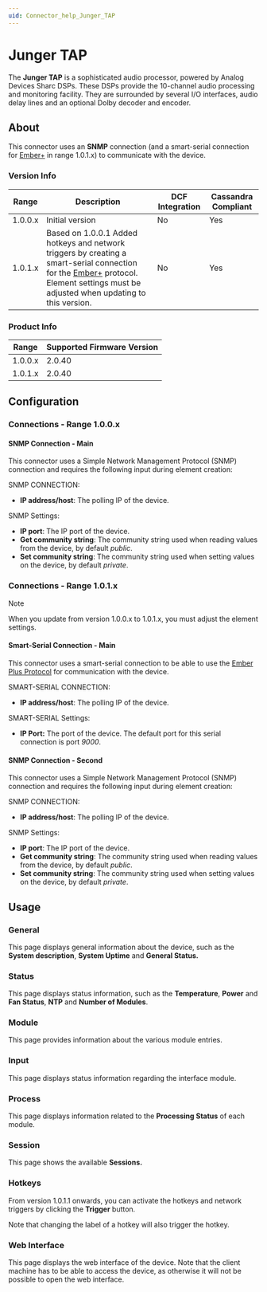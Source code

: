 ```yaml
---
uid: Connector_help_Junger_TAP
---
```


# Junger TAP

The **Junger TAP** is a sophisticated audio processor, powered by Analog Devices Sharc DSPs. These DSPs provide the 10-channel audio processing and monitoring facility. They are surrounded by several I/O interfaces, audio delay lines and an optional Dolby decoder and encoder.

## About

This connector uses an **SNMP** connection (and a smart-serial connection for [Ember+](https://github.com/Lawo/ember-plus/wiki) in range 1.0.1.x) to communicate with the device.

### Version Info

| Range | Description | DCF Integration | Cassandra Compliant |
|--|--|--|--|
| 1.0.0.x | Initial version | No | Yes |
| 1.0.1.x | Based on 1.0.0.1 Added hotkeys and network triggers by creating a smart-serial connection for the [Ember+](https://github.com/Lawo/ember-plus/wiki) protocol. Element settings must be adjusted when updating to this version. | No | Yes |

### Product Info

| Range | Supported Firmware Version |
|------------------|-----------------------------|
| 1.0.0.x          | 2.0.40                      |
| 1.0.1.x          | 2.0.40                      |

## Configuration

### Connections - Range 1.0.0.x

#### SNMP Connection - Main

This connector uses a Simple Network Management Protocol (SNMP) connection and requires the following input during element creation:

SNMP CONNECTION:

- **IP address/host**: The polling IP of the device.

SNMP Settings:

- **IP port**: The IP port of the device.
- **Get community string**: The community string used when reading values from the device, by default *public*.
- **Set community string**: The community string used when setting values on the device, by default *private*.

### Connections - Range 1.0.1.x

> [!NOTE]
> When you update from version 1.0.0.x to 1.0.1.x, you must adjust the element settings.

#### Smart-Serial Connection - Main

This connector uses a smart-serial connection to be able to use the [Ember Plus Protocol](https://github.com/Lawo/ember-plus/wiki) for communication with the device.

SMART-SERIAL CONNECTION:

- **IP address/host**: The polling IP of the device.

SMART-SERIAL Settings:

- **IP Port:** The port of the device. The default port for this serial connection is port *9000*.

#### SNMP Connection - Second

This connector uses a Simple Network Management Protocol (SNMP) connection and requires the following input during element creation:

SNMP CONNECTION:

- **IP address/host**: The polling IP of the device.

SNMP Settings:

- **IP port**: The IP port of the device.
- **Get community string**: The community string used when reading values from the device, by default *public*.
- **Set community string**: The community string used when setting values on the device, by default *private*.

## Usage

### General

This page displays general information about the device, such as the **System description**, **System Uptime** and **General Status.**

### Status

This page displays status information, such as the **Temperature**, **Power** and **Fan Status**, **NTP** and **Number of Modules**.

### Module

This page provides information about the various module entries.

### Input

This page displays status information regarding the interface module.

### Process

This page displays information related to the **Processing Status** of each module.

### Session

This page shows the available **Sessions.**

### Hotkeys

From version 1.0.1.1 onwards, you can activate the hotkeys and network triggers by clicking the **Trigger** button.

Note that changing the label of a hotkey will also trigger the hotkey.

### Web Interface

This page displays the web interface of the device. Note that the client machine has to be able to access the device, as otherwise it will not be possible to open the web interface.
